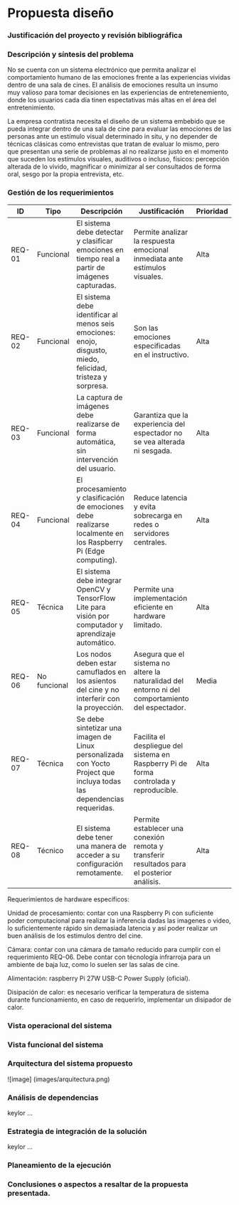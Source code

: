 # Propuesta diseño

### Justificación del proyecto y revisión bibliográfica

### Descripción y síntesis del problema

No se cuenta con un sistema electrónico que permita analizar el comportamiento humano de las emociones frente a las experiencias vividas dentro de una sala de cines. El análisis de emociones resulta un insumo muy valioso para tomar decisiones en las experiencias de entretenemiento, donde los usuarios cada día tinen espectativas más altas en el área del entretenimiento. 

La empresa contratista necesita el diseño de un sistema embebido que se pueda integrar dentro de una sala de cine para evaluar las emociones de las personas ante un estímulo visual determinado in situ, y no depender de técnicas clásicas como entrevistas que tratan de evaluar lo mismo, pero que presentan una serie de problemas al no realizarse justo en el momento que suceden los estímulos visuales, auditivos o incluso, físicos: percepción alterada de lo vivido, magnificar o minimizar al ser consultados de forma oral, sesgo por la propia entrevista, etc. 


### Gestión de los requerimientos


| ID      | Tipo         | Descripción                                                                                                                        | Justificación                                                                                         | Prioridad |
|---------|--------------|------------------------------------------------------------------------------------------------------------------------------------|--------------------------------------------------------------------------------------------------------|-----------|
| REQ-01  | Funcional    | El sistema debe detectar y clasificar emociones en tiempo real a partir de imágenes capturadas.                                   | Permite analizar la respuesta emocional inmediata ante estímulos visuales.                            | Alta      |
| REQ-02  | Funcional    | El sistema debe identificar al menos seis emociones: enojo, disgusto, miedo, felicidad, tristeza y sorpresa.                      | Son las emociones especificadas en el instructivo.                                                     | Alta      |
| REQ-03  | Funcional    | La captura de imágenes debe realizarse de forma automática, sin intervención del usuario.                                          | Garantiza que la experiencia del espectador no se vea alterada ni sesgada.                            | Alta      |
| REQ-04  | Funcional    | El procesamiento y clasificación de emociones debe realizarse localmente en los Raspberry Pi (Edge computing).                    | Reduce latencia y evita sobrecarga en redes o servidores centrales.                                   | Alta      |
| REQ-05  | Técnica      | El sistema debe integrar OpenCV y TensorFlow Lite para visión por computador y aprendizaje automático.                            | Permite una implementación eficiente en hardware limitado.                                             | Alta      |
| REQ-06  | No funcional | Los nodos deben estar camuflados en los asientos del cine y no interferir con la proyección.                                      | Asegura que el sistema no altere la naturalidad del entorno ni del comportamiento del espectador.     | Media     |
| REQ-07  | Técnica      | Se debe sintetizar una imagen de Linux personalizada con Yocto Project que incluya todas las dependencias requeridas.             | Facilita el despliegue del sistema en Raspberry Pi de forma controlada y reproducible.                | Alta      |
| REQ-08  | Técnico    | El sistema debe tener una manera de acceder a su configuración remotamente.                                                         | Permite establecer una conexión remota y transferir resultados para el posterior análisis.            | Alta      |

Requerimientos de hardware específicos: 

Unidad de procesamiento: contar con una Raspberry Pi con suficiente poder computacional para realizar la inferencia dadas las imagenes o video, lo suficientemente rápido sin demasiada latencia y así poder realizar un buen análisis de los estimulos dentro del cine. 

Cámara: contar con una cámara de tamaño reducido para cumplir con el requerimiento REQ-06. Debe contar con técnología infrarroja para un ambiente de baja luz, como lo suelen ser las salas de cine. 

Alimentación: raspberry Pi 27W USB-C Power Supply (oficial).

Disipación de calor: es necesario verificar la temperatura de sistema durante funcionamiento, en caso de requerirlo, implementar un disipador de calor. 

### Vista operacional del sistema

### Vista funcional del sistema

### Arquitectura del sistema propuesto

![image] (images/arquitectura.png)

### Análisis de dependencias

keylor ...

### Estrategia de integración de la solución
keylor ...

### Planeamiento de la ejecución

### Conclusiones o aspectos a resaltar de la propuesta presentada.
